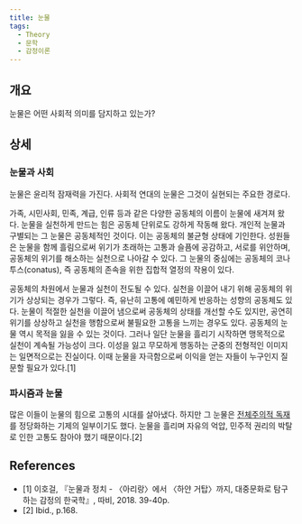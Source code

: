```yaml
---
title: 눈물
tags:
  - Theory
  - 문학
  - 감정이론
---
```


## 개요
눈물은 어떤 사회적 의미를 담지하고 있는가?

## 상세
### 눈물과 사회
눈물은 윤리적 잠재력을 가진다. 사회적 연대의 눈물은 그것이 실현되는 주요한 경로다.

가족, 시민사회, 민족, 계급, 인류 등과 같은 다양한 공동체의 이름이 눈물에 새겨져 왔다. 눈물을 실천하게 만드는 힘은 공동체 단위로도 강하게 작동해 왔다. 개인적 눈물과 구별되는 그 눈물은 공동체적인 것이다. 이는 공동체의 불균형 상태에 기인한다. 성원들은 눈물을 함께 흘림으로써 위기가 초래하는 고통과 슬픔에 공감하고, 서로를 위안하며, 공동체의 위기를 해소하는 실천으로 나아갈 수 있다. 그 눈물의 중심에는 공동체의 코나투스(conatus), 즉 공동체의 존속을 위한 집합적 열정의 작용이 있다.

공동체의 차원에서 눈물과 실천이 전도될 수 있다. 실천을 이끌어 내기 위해 공동체의 위기가 상상되는 경우가 그렇다. 즉, 유난히 고통에 예민하게 반응하는 성향의 공동체도 있다. 눈물이 적절한 실천을 이끌어 냄으로써 공동체의 상태를 개선할 수도 있지만, 공연히 위기를 상상하고 실천을 행함으로써 불필요한 고통을 느끼는 경우도 있다. 공동체의 눈물 역시 목적을 잃을 수 있는 것이다. 그러나 일단 눈물을 흘리기 시작하면 맹목적으로 실천이 계속될 가능성이 크다. 이성을 잃고 무모하게 행동하는 군중의 전형적인 이미지는 일면적으로는 진실이다. 이때 눈물을 자극함으로써 이익을 얻는 자들이 누구인지 질문할 필요가 있다.[1]
### 파시즘과 눈물
많은 이들이 눈물의 힘으로 고통의 시대를 살아냈다. 하지만 그 눈물은 [전체주의적 독재](https://wiki.haein.info/theory_fascism/)를 정당화하는 기제의 일부이기도 했다. 눈물을 흘리며 자유의 억압, 민주적 권리의 박탈로 인한 고통도 참아야 했기 때문이다.[2]

## References
- [1] 이호걸, 『눈물과 정치 - 〈아리랑〉에서 〈하얀 거탑〉까지, 대중문화로 탐구하는 감정의 한국학』, 따비, 2018. 39-40p.
- [2] Ibid., p.168.